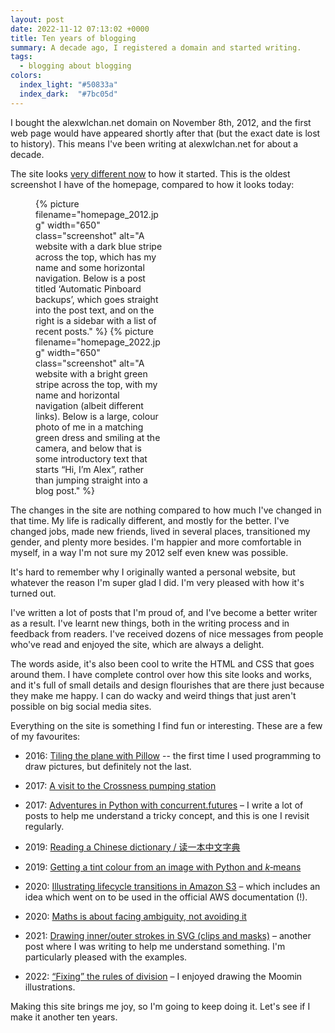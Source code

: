 ```yaml
---
layout: post
date: 2022-11-12 07:13:02 +0000
title: Ten years of blogging
summary: A decade ago, I registered a domain and started writing.
tags:
  - blogging about blogging
colors:
  index_light: "#50833a"
  index_dark:  "#7bc05d"
---
```


<!-- Summary card based on https://pixabay.com/photos/card-game-cards-ten-heart-813/ -->

I bought the alexwlchan.net domain on November 8th, 2012, and the first web page would have appeared shortly after that (but the exact date is lost to history).
This means I've been writing at alexwlchan.net for about a decade.

The site looks [very different now](/about-the-site/) to how it started.
This is the oldest screenshot I have of the homepage, compared to how it looks today:

<style>
  .screenshot_grid {
    display: grid;
    grid-template-columns: calc(50% - 0.5em) calc(50% - 0.5em);
    grid-gap: 1em;
  }

  @media screen and (max-width: 500px) {
    .screenshot_grid {
      grid-template-columns: auto;
    }
  }
</style>

<figure class="screenshot_grid">
  {%
    picture
    filename="homepage_2012.jpg"
    width="650"
    class="screenshot"
    alt="A website with a dark blue stripe across the top, which has my name and some horizontal navigation. Below is a post titled ‘Automatic Pinboard backups’, which goes straight into the post text, and on the right is a sidebar with a list of recent posts."
  %}
  {%
    picture
    filename="homepage_2022.jpg"
    width="650"
    class="screenshot"
    alt="A website with a bright green stripe across the top, with my name and horizontal navigation (albeit different links). Below is a large, colour photo of me in a matching green dress and smiling at the camera, and below that is some introductory text that starts “Hi, I’m Alex”, rather than jumping straight into a blog post."
  %}
</figure>

The changes in the site are nothing compared to how much I've changed in that time.
My life is radically different, and mostly for the better.
I've changed jobs, made new friends, lived in several places, transitioned my gender, and plenty more besides.
I'm happier and more comfortable in myself, in a way I'm not sure my 2012 self even knew was possible.

<!-- I've written about 376 posts, and just over 323,000 words.
(Like the date, the exact numbers are fuzzy.
I've deleted a handful of posts, and there may be some quoted material in that word count.) -->

It's hard to remember why I originally wanted a personal website, but whatever the reason I'm super glad I did.
I'm very pleased with how it's turned out.

I've written a lot of posts that I'm proud of, and I've become a better writer as a result.
I've learnt new things, both in the writing process and in feedback from readers.
I've received dozens of nice messages from people who've read and enjoyed the site, which are always a delight.

The words aside, it's also been cool to write the HTML and CSS that goes around them.
I have complete control over how this site looks and works, and it's full of small details and design flourishes that are there just because they make me happy.
I can do wacky and weird things that just aren't possible on big social media sites.

Everything on the site is something I find fun or interesting.
These are a few of my favourites:

*   2016: [Tiling the plane with Pillow](/2016/tiling-the-plane-with-pillow/) -- the first time I used programming to draw pictures, but definitely not the last.

*   2017: [A visit to the Crossness pumping station](/2017/crossness-pumping-station/)

*   2017: [Adventures in Python with concurrent.futures](/2019/adventures-with-concurrent-futures/) – I write a lot of posts to help me understand a tricky concept, and this is one I revisit regularly.

*   2019: [Reading a Chinese dictionary / 读一本中文字典](/2019/reading-a-chinese-dictionary/)

*   2019: [Getting a tint colour from an image with Python and *k*‑means](/2019/finding-tint-colours-with-k-means/)

*   2020: [Illustrating lifecycle transitions in Amazon S3](/2020/illustrating-lifecycle-transitions-in-amazon-s3/) – which includes an idea which went on to be used in the official AWS documentation (!).

*   2020: [Maths is about facing ambiguity, not avoiding it](/2020/maths-is-about-facing-ambiguity-not-avoiding-it/)

*   2021: [Drawing inner/outer strokes in SVG (clips and masks)](/2021/inner-outer-strokes-svg/) – another post where I was writing to help me understand something.
    I'm particularly pleased with the examples.

*   2022: [“Fixing” the rules of division](/2022/moomin-mathematics/) – I enjoyed drawing the Moomin illustrations.

Making this site brings me joy, so I'm going to keep doing it.
Let's see if I make it another ten years.
